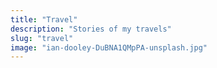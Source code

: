 ```yaml
---
title: "Travel"
description: "Stories of my travels"
slug: "travel"
image: "ian-dooley-DuBNA1QMpPA-unsplash.jpg"
---
```


